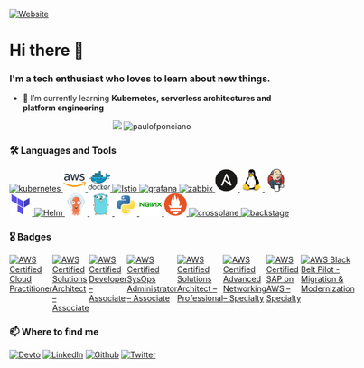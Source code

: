 [![Website](https://img.shields.io/website?label=dev.to/paulofponciano&style=for-the-badge&url=http%3A%2F%2Fdev.to/paulofponciano)](https://dev.to/paulofponciano)

<h1 align="left">Hi there 👋</h1>
<h3 align="left">I'm a tech enthusiast who loves to learn about new things.</h3>

- 🌱 I’m currently learning **Kubernetes, serverless architectures and platform engineering**

<div style = "text-align: center">
  <!--<img height="170em" src="https://github-readme-stats.vercel.app/api?username=paulofponciano&theme=onedark&hide_border=false&include_all_commits=true&count_private=true"/>-->
  <img height="170em" src="https://github-readme-streak-stats.herokuapp.com/?user=paulofponciano&theme=shadow_blue&hide_border=false"/>
  <img height="170em" src="https://github-readme-stats.vercel.app/api/top-langs?username=paulofponciano&show_icons=true&locale=en&layout=compact&theme=shadow_blue&hide_border=false" alt="paulofponciano" />
</div>

<h3 align="left">🛠️ Languages and Tools</h3>
<p align="left">
<a href="https://kubernetes.io" target="_blank" rel="noreferrer"> <img src="https://www.vectorlogo.zone/logos/kubernetes/kubernetes-icon.svg" alt="kubernetes" width="40" height="40"/> </a>
<a href="https://aws.amazon.com" target="_blank" rel="noreferrer"> <img src="https://raw.githubusercontent.com/devicons/devicon/master/icons/amazonwebservices/amazonwebservices-original-wordmark.svg" alt="aws" width="40" height="40"/> </a> 
<a href="https://www.docker.com/" target="_blank" rel="noreferrer"> <img src="https://raw.githubusercontent.com/devicons/devicon/master/icons/docker/docker-original-wordmark.svg" alt="docker" width="40" height="40"/> </a>
<a href="https://istio.io" target="_blank" rel="noreferrer"> <img src="https://www.vectorlogo.zone/logos/istioio/istioio-icon.svg" alt="Istio" width="40" height="40"/> </a>
<a href="https://grafana.com" target="_blank" rel="noreferrer"> <img src="https://www.vectorlogo.zone/logos/grafana/grafana-icon.svg" alt="grafana" width="40" height="40"/> </a>
<a href="https://www.zabbix.com/" target="_blank" rel="noreferrer"> <img src="https://www.vectorlogo.zone/logos/zabbix/zabbix-icon.svg" alt="zabbix" width="40" height="40"/> </a>
<a href="https://www.ansible.com/" target="_blank" rel="noreferrer"> <img src="https://github.com/devicons/devicon/blob/master/icons/ansible/ansible-original.svg" alt="ansible" width="40" height="40"/> </a> 
<a href="https://www.linux.org/" target="_blank" rel="noreferrer"> <img src="https://raw.githubusercontent.com/devicons/devicon/master/icons/linux/linux-original.svg" alt="linux" width="40" height="40"/> </a>
<a href="https://www.jenkins.io/" target="_blank" rel="noreferrer"> <img src="https://github.com/devicons/devicon/blob/master/icons/jenkins/jenkins-original.svg" alt="jenkins" width="40" height="40"/> </a>
<a href="https://www.terraform.io/" target="_blank" rel="noreferrer"> <img src="https://github.com/devicons/devicon/blob/master/icons/terraform/terraform-original.svg" alt="terraform" width="40" height="40"/> </a>
<a href="https://helm.sh/" target="_blank" rel="noreferrer"> <img src="https://www.vectorlogo.zone/logos/helmsh/helmsh-icon.svg" alt="Helm" width="40" height="40"/> </a>
<a href="https://argoproj.github.io/cd/" target="_blank" rel="noreferrer"> <img src="https://github.com/devicons/devicon/blob/master/icons/argocd/argocd-original.svg" alt="argocd" width="40" height="40"/> </a>
<a href="https://go.dev/" target="_blank" rel="noreferrer"> <img src="https://github.com/devicons/devicon/blob/master/icons/go/go-original.svg" alt="go" width="40" height="40"/> </a>
<a href="https://www.python.org/" target="_blank" rel="noreferrer"> <img src="https://github.com/devicons/devicon/blob/master/icons/python/python-original.svg" alt="python" width="40" height="40"/> </a>
<a href="https://www.nginx.com/" target="_blank" rel="noreferrer"> <img src="https://github.com/devicons/devicon/blob/master/icons/nginx/nginx-original.svg" alt="nginx" width="40" height="40"/> </a>
<a href="https://prometheus.io/" target="_blank" rel="noreferrer"> <img src="https://github.com/devicons/devicon/blob/master/icons/prometheus/prometheus-original.svg" alt="prometheus" width="40" height="40"/> </a>
<a href="https://www.crossplane.io/" target="_blank" rel="noreferrer"> <img src="https://github.com/crossplane/artwork/blob/master/logo/icon.svg" alt="crossplane" width="40" height="40"/> </a>
<a href="https://backstage.io/" target="_blank" rel="noreferrer"> <img src="https://backstage.io/logo_assets/svg/Icon_Gradient.svg" alt="backstage" width="40" height="40"/> </a>
</p>

<h3>🎖 Badges</h3>

<div class="row">
    <div class="coluna">
        <div style="display: flex"><br>
          <a href='https://www.credly.com/badges/1d19edd7-6663-4286-9bb5-6f7a9cdc35aa'><img
                    align="center" alt="AWS Certified Cloud Practitioner" height="110" width="110"
                    src="https://images.credly.com/size/340x340/images/00634f82-b07f-4bbd-a6bb-53de397fc3a6/image.png">
            </a>
            <a href='https://www.credly.com/badges/785b299e-0983-4f80-b927-e77dff832d11'><img
                    align="center" alt="AWS Certified Solutions Architect – Associate" height="110" width="110"
                    src="https://images.credly.com/size/600x600/images/0e284c3f-5164-4b21-8660-0d84737941bc/image.png">
            </a>
            <a href='https://www.credly.com/badges/0e84cbcc-db81-455d-8f23-6f48f7cb078c'><img
                    align="center" alt="AWS Certified Developer – Associate" height="110" width="110"
                    src="https://images.credly.com/size/340x340/images/b9feab85-1a43-4f6c-99a5-631b88d5461b/image.png">
            </a>
            <a href='https://www.credly.com/badges/de5a2ab3-cf5c-4c2d-8299-dfb21f9faaba'><img
                    align="center" alt="AWS Certified SysOps Administrator – Associate" height="110" width="110"
                    src="https://images.credly.com/size/3100x3100/images/f0d3fbb9-bfa7-4017-9989-7bde8eaf42b1/image.png">
            </a>
            <a href='https://www.credly.com/badges/aaa4bedf-ff01-4089-9d31-4b337da019ae'><img
                    align="center" alt="AWS Certified Solutions Architect – Professional" height="110" width="110"
                    src="https://images.credly.com/size/3100x3100/images/2d84e428-9078-49b6-a804-13c15383d0de/image.png">
            </a>
            <a href='https://www.credly.com/badges/bc0787a9-a57d-4e94-b5b9-dd5b74697e8b'><img
                    align="center" alt="AWS Certified Advanced Networking – Specialty" height="110" width="110"
                    src="https://images.credly.com/size/3100x3100/images/4d08274f-64c1-495e-986b-3143f51b1371/image.png">
            </a>
            <a href='https://www.credly.com/badges/31efa268-e5c6-47b2-a181-049e29f233df'><img
                    align="center" alt="AWS Certified SAP on AWS – Specialty" height="110" width="110"
                    src="https://images.credly.com/size/3100x3100/images/57bb7f6a-441f-4356-a2f1-7693227a475e/image.png">
            </a>
            <a href='https://www.credly.com/badges/66138047-d412-4f81-8dbb-a1442449d88a'><img
                    align="center" alt="AWS Black Belt Pilot - Migration & Modernization" height="110" width="110"
                    src="https://images.credly.com/images/78826894-559c-4df4-b471-80f0ef79a195/image.png">
            </a>
</div>

<h3>📫 Where to find me</h3>
<p><a href="https://dev.to/paulofponciano/" target="_blank"><img alt="Devto" src="https://img.shields.io/badge/dev.to-0A0A0A?style=for-the-badge&logo=devdotto&logoColor=white" /></a>
<a href="https://www.linkedin.com/in/paulofponciano" target="_blank"><img alt="LinkedIn" src="https://img.shields.io/badge/linkedin-%230077B5.svg?&style=for-the-badge&logo=linkedin&logoColor=white" /></a>
<a href="https://github.com/paulofponciano/" target="_blank"><img alt="Github" src="https://img.shields.io/badge/GitHub-%2312100E.svg?&style=for-the-badge&logo=Github&logoColor=white" /></a> 
<a href="https://twitter.com/poncianopaulof" target="_blank"><img alt="Twitter" src="https://img.shields.io/badge/twitter-%231DA1F2.svg?&style=for-the-badge&logo=twitter&logoColor=white" /></a> 
</p>
